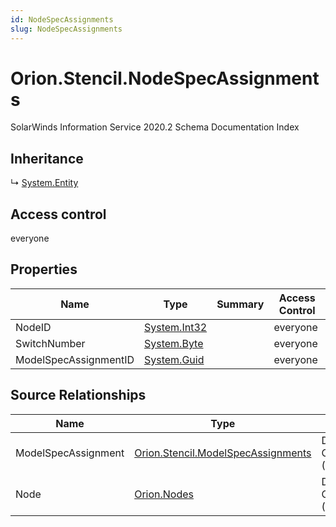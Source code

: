 ```yaml
---
id: NodeSpecAssignments
slug: NodeSpecAssignments
---
```


# Orion.Stencil.NodeSpecAssignments

SolarWinds Information Service 2020.2 Schema Documentation Index

## Inheritance

↳ [System.Entity](./../System/Entity)

## Access control

everyone

## Properties

| Name | Type | Summary | Access Control |
| ------ | ------ | ------ | ------ |
| NodeID | [System.Int32](https://docs.microsoft.com/en-us/dotnet/api/system.int32) |  | everyone |
| SwitchNumber | [System.Byte](https://docs.microsoft.com/en-us/dotnet/api/system.byte) |  | everyone |
| ModelSpecAssignmentID | [System.Guid](https://docs.microsoft.com/en-us/dotnet/api/system.guid) |  | everyone |

## Source Relationships

| Name | Type | Notes |
| ------ | ------ | ------ |
| ModelSpecAssignment | [Orion.Stencil.ModelSpecAssignments](./../Orion.Stencil/ModelSpecAssignments) | Defined by relationship Orion.NodeSpecAssignmentsModelSpecAssignment (System.Reference) |
| Node | [Orion.Nodes](./../Orion/Nodes) | Defined by relationship Orion.NodeSpecAssignmentsNode (System.Reference) |

